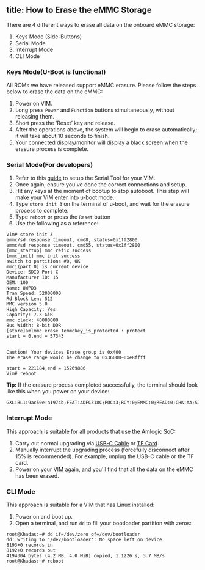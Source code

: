 title: How to Erase the eMMC Storage
---

There are 4 different ways to erase all data on the onboard eMMC storage:
1. Keys Mode (Side-Buttons)
2. Serial Mode
3. Interrupt Mode
4. CLI Mode

### Keys Mode(U-Boot is functional)
All ROMs we have released support eMMC erasure. Please follow the steps below to erase the data on the eMMC:

1. Power on VIM.
2. Long press `Power` and `Function` buttons simultaneously, without releasing them.
3. Short press the ‘Reset’ key and release.
4. After the operations above, the system will begin to erase automatically; it will take about 10 seconds to finish.
5. Your connected display/monitor will display a black screen when the erasure process is complete.


### Serial Mode(For developers)
1. Refer to this [guide](/vim1/SetupSerialTool.html) to setup the Serial Tool for your VIM.
2. Once again, ensure you've done the correct connections and setup.
3. Hit any keys at the moment of bootup to stop autoboot. This step will make your VIM enter into u-boot mode.
4. Type `store init 3` on the terminal of u-boot, and wait for the erasure process to complete.
5. Type `reboot` or press the `Reset` button
6. Use the following as a reference:
```
Vim# store init 3
emmc/sd response timeout, cmd8, status=0x1ff2800
emmc/sd response timeout, cmd55, status=0x1ff2800
[mmc_startup] mmc refix success
[mmc_init] mmc init success
switch to partitions #0, OK
mmc1(part 0) is current device
Device: SDIO Port C
Manufacturer ID: 15
OEM: 100
Name: 8WPD3 
Tran Speed: 52000000
Rd Block Len: 512
MMC version 5.0
High Capacity: Yes
Capacity: 7.3 GiB
mmc clock: 40000000
Bus Width: 8-bit DDR
[store]amlmmc erase 1emmckey_is_protected : protect
start = 0,end = 57343


Caution! Your devices Erase group is 0x400
The erase range would be change to 0x36000~0xe8ffff

start = 221184,end = 15269886
Vim# reboot
```
**Tip:**
If the erasure process completed successfully, the terminal should look like this when you power on your device:
```
GXL:BL1:9ac50e:a1974b;FEAT:ADFC318C;POC:3;RCY:0;EMMC:0;READ:0;CHK:AA;SD:800;USB:8;
```

### Interrupt Mode
This approach is suitable for all products that use the Amlogic SoC:

1. Carry out normal upgrading via [USB-C Cable](/vim1/UpgradeViaUSBCable.html) or [TF Card](/vim1/UpgradeViaTFBurningCard.html).
2. Manually interrupt the upgrading process (forcefully disconnect after 15% is recommended). For example, unplug the USB-C cable or the TF card.
3. Power on your VIM again, and you'll find that all the data on the eMMC has been erased.


### CLI Mode
This approach is suitable for a VIM that has Linux installed:

1. Power on and boot up.
2. Open a terminal, and run `dd` to fill your bootloader partition with zeros:
```
root@Khadas:~# dd if=/dev/zero of=/dev/bootloader
dd: writing to '/dev/bootloader': No space left on device
8193+0 records in
8192+0 records out
4194304 bytes (4.2 MB, 4.0 MiB) copied, 1.1226 s, 3.7 MB/s
root@Khadas:~# reboot
```
